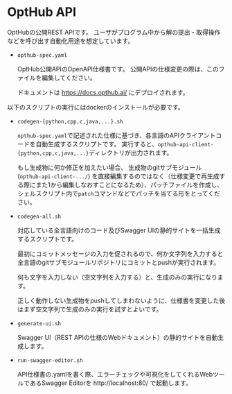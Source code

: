 # OptHub API

OptHubの公開REST APIです。
ユーザがプログラム中から解の提出・取得操作などを呼び出す自動化用途を想定しています。

* `opthub-spec.yaml`

    OptHub公開APIのOpenAPI仕様書です。
    公開APIの仕様変更の際は、このファイルを編集してください。

    ドキュメントは https://docs.opthub.ai/ にデプロイされます。

以下のスクリプトの実行にはdockerのインストールが必要です。

* `codegen-{python,cpp,c,java,...}.sh`

    `opthub-spec.yaml`で記述された仕様に基づき、各言語のAPIクライアントコードを自動生成するスクリプトです。
    実行すると、`opthub-api-client-{python,cpp,c,java,...}`ディレクトリが出力されます。

    もし生成物に何か修正を加えたい場合、
    生成物のgitサブモジュール (`opthub-api-client-.../`) を直接編集するのではなく（仕様変更で再生成する際にまた1から編集しなおすことになるため）、パッチファイルを作成し、シェルスクリプト内で`patch`コマンドなどでパッチを当てる形をとってください。

* `codegen-all.sh`

    対応している全言語向けのコード及びSwagger UIの静的サイトを一括生成するスクリプトです。

    最初にコミットメッセージの入力を促されるので、何か文字列を入力すると
    全言語のgitサブモジュールリポジトリにコミットとpushが実行されます。

    何も文字を入力しない（空文字列を入力する）と、生成のみの実行になります。

    正しく動作しない生成物をpushしてしまわないように、仕様書を変更した後はまず空文字列で生成のみの実行を試すとよいです。

* `generate-ui.sh`

    Swagger UI（REST APIの仕様のWebドキュメント）の静的サイトを自動生成します。

* `run-swagger-editor.sh`

    API仕様書の.yamlを書く際、エラーチェックや可視化をしてくれるWebツールであるSwagger Editorを http://localhost:80/ で起動します。

